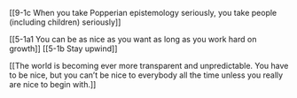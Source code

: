 [[9-1c When you take Popperian epistemology seriously, you take people (including children) seriously]]

[[5-1a1 You can be as nice as you want as long as you work hard on growth]]
[[5-1b Stay upwind]]

[[The world is becoming ever more transparent and unpredictable. You have to be nice, but you can’t be nice to everybody all the time unless you really are nice to begin with.]]

